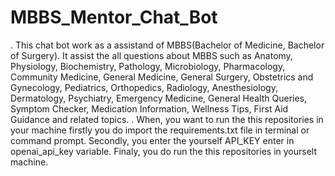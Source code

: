 # MBBS_Mentor_Chat_Bot
. This chat bot work as a assistand of MBBS(Bachelor of Medicine, Bachelor of Surgery). It assist the all questions about MBBS such as Anatomy, Physiology, Biochemistry, Pathology, Microbiology, Pharmacology, Community Medicine, General Medicine, General Surgery, Obstetrics and Gynecology, Pediatrics, Orthopedics, Radiology, Anesthesiology, Dermatology, Psychiatry, Emergency Medicine, General Health Queries, Symptom Checker, Medication Information, Wellness Tips, First Aid Guidance and related topics.
. When, you want to run the this repositories in your machine firstly you do import the requirements.txt file in terminal or command prompt. Secondly, you enter the yourself API_KEY enter in openai_api_key variable. Finaly, you do run the this repositories in yourselt machine.
